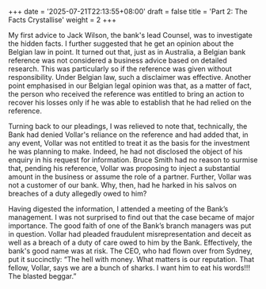 +++
date = '2025-07-21T22:13:55+08:00'
draft = false
title = 'Part 2: The Facts Crystallise'
weight = 2
+++

My first advice to Jack Wilson, the bank's lead Counsel, was to investigate the hidden facts. I further suggested that he get an opinion about the Belgian law in point. It turned out that, just as in Australia, a Belgian bank reference was not considered a business advice based on detailed research. This was particularly so if the reference was given without responsibility. Under Belgian law, such a disclaimer was effective. Another point emphasised in our Belgian legal opinion was that, as a matter of fact, the person who received the reference was entitled to bring an action to recover his losses only if he was able to establish that he had relied on the reference. 

Turning back to our pleadings, I was relieved to note that, technically, the Bank had denied Vollar's reliance on the reference and had added that, in any event, Vollar was not entitled to treat it as the basis for the investment he was planning to make. Indeed, he had not disclosed the object of his enquiry in his request for information. Bruce Smith had no reason to surmise that, pending his reference, Vollar was proposing to inject a substantial amount in the business or assume the role of a partner. Further, Vollar was not a customer of our bank. Why, then, had he harked in his salvos on breaches of a duty allegedly owed to him?



Having digested the information, I attended a meeting of the Bank’s management. I was not surprised to find out that the case became of major importance. The good faith of one of the Bank’s branch managers was put in question. Vollar had pleaded fraudulent misrepresentation and deceit as well as a breach of a duty of care owed to him by the Bank. Effectively, the bank's good name was at risk.  The CEO, who had flown over from Sydney, put it succinctly: “The hell with money. What matters is our reputation. That fellow, Vollar, says we are a bunch of sharks. I want him to eat his words!!! The blasted beggar.”